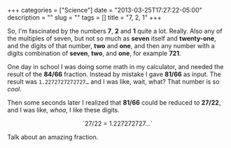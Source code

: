 +++
categories = ["Science"]
date = "2013-03-25T17:27:22-05:00"
description = ""
slug = ""
tags = []
title = "7, 2, 1"
+++

So, I'm fascinated by the numbers **7**, **2** and **1** quite a lot. Really. Also any of the multiples of seven, but not so much as **seven** itself and **twenty-one**, and the digits of that number, **two** and **one**, and then any number with a digits combination of **seven**, **two**, and **one**, for example **721**.

One day in school I was doing some math in my calculator, and needed the result of the **84/66** fraction. Instead by mistake I gave **81/66** as input. The result was `1.2272727272727…` and I was like, wait, what? That number is so _cool_.

Then some seconds later I realized that **81/66** could be reduced to **27/22**, and I was like, _whoa_, I like these digits. 

<center>`27/22 = 1.227272727...`</center>

Talk about an amazing fraction.
